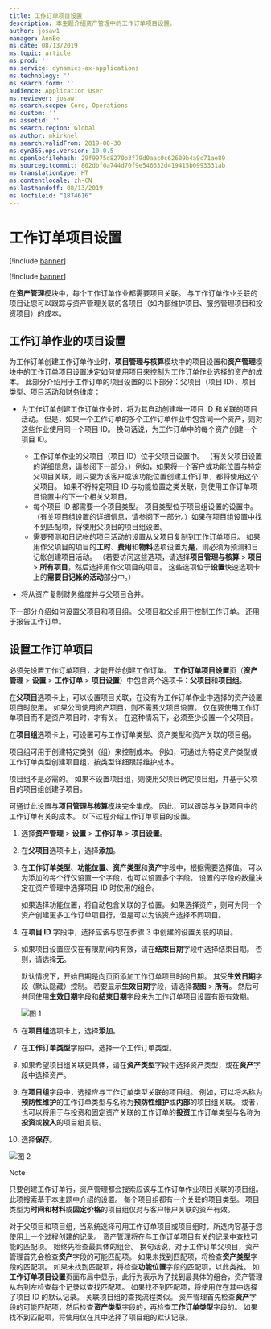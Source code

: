 ```yaml
---
title: 工作订单项目设置
description: 本主题介绍资产管理中的工作订单项目设置。
author: josaw1
manager: AnnBe
ms.date: 08/13/2019
ms.topic: article
ms.prod: ''
ms.service: dynamics-ax-applications
ms.technology: ''
ms.search.form: ''
audience: Application User
ms.reviewer: josaw
ms.search.scope: Core, Operations
ms.custom: ''
ms.assetid: ''
ms.search.region: Global
ms.author: mkirknel
ms.search.validFrom: 2019-08-30
ms.dyn365.ops.version: 10.0.5
ms.openlocfilehash: 29f9975d8270b3f79d0aac0c62609b4a9c71ae89
ms.sourcegitcommit: 802dbf0a744d70f9e546632d419415b0993331ab
ms.translationtype: HT
ms.contentlocale: zh-CN
ms.lasthandoff: 08/13/2019
ms.locfileid: "1874616"
---
```

# <a name="work-order-project-setup"></a>工作订单项目设置

[!include [banner](../../includes/banner.md)]

[!include [banner](../../includes/preview-banner.md)]

在**资产管理**模块中，每个工作订单作业都需要项目关联。 与工作订单作业关联的项目让您可以跟踪与资产管理关联的各项目（如内部维护项目、服务管理项目和投资项目）的成本。 

## <a name="project-setup-for-a-work-order-job"></a>工作订单作业的项目设置

为工作订单创建工作订单作业时，**项目管理与核算**模块中的项目设置和**资产管理**模块中的工作订单项目设置决定如何使用项目来控制为工作订单作业选择的资产的成本。 此部分介绍用于工作订单的项目设置的以下部分：父项目（项目 ID）、项目类型、项目活动和财务维度：

- 为工作订单创建工作订单作业时，将为其自动创建唯一项目 ID 和关联的项目活动。 但是，如果一个工作订单的多个工作订单作业中包含同一个资产，则对这些作业使用同一个项目 ID。 换句话说，为工作订单中的每个资产创建一个项目 ID。

    - 工作订单作业的父项目（项目 ID）位于父项目设置中。 （有关父项目设置的详细信息，请参阅下一部分。）例如，如果将一个客户或功能位置与特定父项目关联，则只要为该客户或该功能位置创建工作订单，都将使用这个父项目。 如果不将特定项目 ID 与功能位置之类关联，则使用工作订单项目设置中的下一个相关父项目。
    - 每个项目 ID 都需要一个项目类型。 项目类型位于项目组设置的设置中。 （有关项目组设置的详细信息，请参阅下一部分。）如果在项目组设置中找不到匹配项，将使用父项目的项目组设置。
    - 需要预测和日记帐的项目活动的设置从父项目复制到工作订单项目。 如果用作父项目的项目的**工时**、**费用**和**物料**选项设置为**是**，则必须为预测和日记帐创建项目活动。 （若要访问这些选项，请选择**项目管理与核算** \> **项目** \> **所有项目**，然后选择用作父项目的项目。 这些选项位于**设置**快速选项卡上的**需要日记帐的活动**部分中。）

- 将从资产复制财务维度并与父项目合并。

下一部分介绍如何设置父项目和项目组。 父项目和父组用于控制工作订单。 还用于报告工作订单。

## <a name="set-up-work-order-projects"></a>设置工作订单项目

必须先设置工作订单项目，才能开始创建工作订单。 **工作订单项目设置**页（**资产管理** \> **设置** \> **工作订单** \> **项目设置**）中包含两个选项卡：**父项目**和**项目组**。

在**父项目**选项卡上，可以设置项目关联，在没有为工作订单作业中选择的资产设置项目时使用。 如果公司使用资产项目，则不需要父项目设置。 仅在要使用工作订单项目而不是资产项目时，才有关。 在这种情况下，必须至少设置一个父项目。

在**项目组**选项卡上，可设置可与工作订单类型、资产类型和资产关联的项目组。

项目组可用于创建特定类别（组）来控制成本。 例如，可通过为特定资产类型或工作订单类型创建项目组，按类型详细跟踪维护成本。

项目组不是必需的。 如果不设置项目组，则使用父项目确定项目组，并基于父项目的项目组创建子项目。

可通过此设置与**项目管理与核算**模块完全集成。 因此，可以跟踪与关联项目中的工作订单有关的成本。 以下过程介绍工作订单项目的设置。

1. 选择**资产管理** \> **设置** \> **工作订单** \> **项目设置**。
2. 在**父项目**选项卡上，选择**添加**。
3. 在**工作订单类型**、**功能位置**、**资产类型**和**资产**字段中，根据需要选择值。 可以为添加的每个行仅设置一个字段，也可以设置多个字段。 设置的字段的数量决定在资产管理中选择项目 ID 时使用的组合。 

    如果选择功能位置，将自动包含关联的子位置。 如果选择资产，则可为同一个资产创建更多工作订单项目行，但是可以为该资产选择不同项目。

4. 在**项目 ID** 字段中，选择应该与您在步骤 3 中创建的设置关联的项目。
5. 如果项目设置应仅在有限期间内有效，请在**结束日期**字段中选择结束日期。 否则，请选择**无**。

    默认情况下，开始日期是向页面添加工作订单项目时的日期。 其受**生效日期**字段（默认隐藏）控制。 若要显示**生效日期**字段，请选择**视图** \> **所有**。 然后可共同使用**生效日期**字段和**结束日期**字段来为工作订单项目设置有限有效期。

    ![图 1](media/17-setup-for-work-orders.png)

6. 在**项目组**选项卡上，选择**添加**。
7. 在**工作订单类型**字段中，选择一个工作订单类型。
8. 如果希望项目组关联更具体，请在**资产类型**字段中选择资产类型，或在**资产**字段中选择资产。
9. 在**项目组**字段中，选择应与工作订单类型关联的项目组。 例如，可以将名称为**预防性维护**的工作订单类型与名称为**预防性维护**或**内部**的项目组关联。 或者，也可以将用于与投资和固定资产关联的工作订单的**投资**工作订单类型与名称为**投资**或**投入**的项目组关联。
10. 选择**保存**。

![图 2](media/18-setup-for-work-orders.png)

> [!NOTE]
> 只要创建工作订单行，资产管理都会搜索应该与工作订单作业项目关联的项目组。 此项搜索基于本主题中介绍的设置。 每个项目组都有一个关联的项目类型。 项目类型为**时间和材料**或**固定价格**的项目组仅对与客户帐户关联的资产有效。
>
> 对于父项目和项目组，当系统选择可用工作订单项目或项目组时，所选内容基于您使用上一个过程创建的记录。 资产管理将在与工作订单项目有关的记录中查找可能的匹配项。 始终先检查最具体的组合。 换句话说，对于工作订单父项目，资产管理首先会检查**资产**字段的可能匹配项。 如果未找到匹配项，将检查**资产类型**字段的匹配项。 如果未找到匹配项，将检查**功能位置**字段的匹配项，以此类推。 如**工作订单项目设置**页面布局中显示，此行为表示为了找到最具体的组合，资产管理从右到左检查每个记录以查找匹配项。 如果找不到匹配项，将使用仅在其中选择了项目 ID 的默认记录。 关联项目组的查找流程类似。 资产管理首先检查**资产**字段的可能匹配项，然后检查**资产类型**字段的，再检查**工作订单类型**字段的。 如果找不到匹配项，将使用仅在其中选择了项目组的默认记录。

